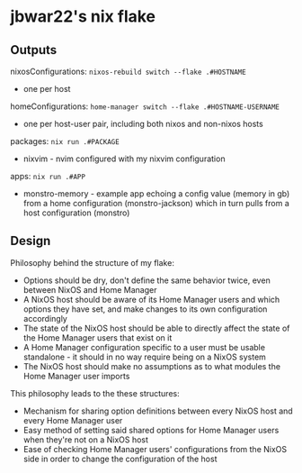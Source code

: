 # jbwar22's nix flake

## Outputs

nixosConfigurations: `nixos-rebuild switch --flake .#HOSTNAME`
- one per host

homeConfigurations: `home-manager switch --flake .#HOSTNAME-USERNAME`
- one per host-user pair, including both nixos and non-nixos hosts

packages: `nix run .#PACKAGE`
- nixvim - nvim configured with my nixvim configuration

apps: `nix run .#APP`
- monstro-memory - example app echoing a config value (memory in gb) from a home configuration (monstro-jackson) which in turn pulls from a host configuration (monstro)


## Design

Philosophy behind the structure of my flake:
- Options should be dry, don't define the same behavior twice, even between NixOS and Home Manager
- A NixOS host should be aware of its Home Manager users and which options they have set, and make
  changes to its own configuration accordingly
- The state of the NixOS host should be able to directly affect the state of the Home Manager users
  that exist on it
- A Home Manager configuration specific to a user must be usable standalone - it should in no way
  require being on a NixOS system
- The NixOS host should make no assumptions as to what modules the Home Manager user imports

This philosophy leads to the these structures:
- Mechanism for sharing option definitions between every NixOS host and every Home Manager user
- Easy method of setting said shared options for Home Manager users when they're not on a NixOS host
- Ease of checking Home Manager users' configurations from the NixOS side in order to change the
  configuration of the host

